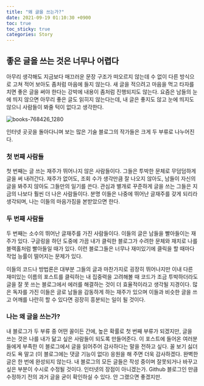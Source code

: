 ```yaml
---
title: "왜 글을 쓰는가?"
date: 2021-09-19 01:10:30 +0900
toc: true
toc_sticky: true
categories: Story
---
```


## 좋은 글을 쓰는 것은 너무나 어렵다

아무리 생각해도 지금보다 매끄러운 문장 구조가 떠오르지 않는데 수 없이 다른 방식으로 고쳐 적어 보아도 좀처럼 마음에 들지 않는다. 
새 글을 적으려고 마음을 먹고 타자를 치면 좋은 글을 써야 한다는 강박에 내용이 좀처럼 진행되지도 않는다. 
요즘은 남들의 눈에 띄지 않으면 아무리 좋은 글도 읽히지 않는다는데, 내 글은 좋지도 않고 눈에 띄지도 않으니 사람들이 봐줄 턱이 없다고 생각한다.

![books-768426_1280](https://user-images.githubusercontent.com/61682534/133821679-b4e4aeb5-c60a-4b38-8aac-b383915212b0.jpg)

인터넷 곳곳을 돌아다니며 보는 많은 기술 블로그의 작가들은 크게 두 부류로 나누어진다.

### 첫 번째 사람들

첫 번째는 글 쓰는 재주가 뛰어나지 않은 사람들이다. 그들은 투박한 문체로 무덤덤하게 글을 써 내려간다. 재주가 없어도, 조회 수가 생각만큼 잘 나오지 않아도, 
남들이 자신의 글을 봐주지 않아도 그들만의 일기를 쓴다. 관심과 별개로 꾸준하게 글을 쓰는 그들은 지금의 나보다 훨씬 더 나은 사람들이다. 
분명 이들은 나중에 뛰어난 글재주를 갖게 되리라 생각되며, 나는 이들의 마음가짐을 본받았으면 한다.

### 두 번째 사람들

두 번째는 소수의 뛰어난 글재주를 가진 사람들이다. 이들의 글은 남들을 빨아들이는 재주가 있다. 구글링을 하던 도중에 가끔 내가 클릭한 블로그가 수려한 문체와
재치로 나를 블랙홀처럼 빨아들일 때가 있다. 이런 블로그들은 너무나 재미있기에 클릭을 할 때마다 작업 능률이 떨어지는 문제가 있다. 

이들의 코드나 방법론은 대부분 그들의 글과 마찬가지로 굉장히 뛰어나지만 이내 다른 재미있는 이름의 포스트를 클릭하는 내 집중력을 고려해볼 때 코드가 조금 투박하더라도 
글을 잘 못 쓰는 블로그에서 에러를 해결하는 것이 더 효율적이라고 생각될 지경이다. 많은 독자를 가진 이들은 글로 남들을 감동하게 하는 재주가 있으며 
이들과 비슷한 글을 쓰고 어깨를 나란히 할 수 있다면 굉장히 흥분되는 일이 될 것이다.

### 나는 왜 글을 쓰는가?

내 블로그가 두 부류 중 어떤 꼴이든 간에, 높은 확률로 첫 번째 부류가 되겠지만, 글을 쓰는 것은 나를 내가 닮고 싶은 사람들이 되도록 만들어준다.
이 포스트에 들어온 여러분들에게 부족한 이 블로그에서 글을 읽어주어 감사하다는 말을 전하고 싶다. 꼴 보기 싫더라도 욕 말고 (이 블로그에는 댓글 기능이 없다) 응원을 해 주면 더욱 감사하겠다.
완벽한 글은 한 번에 완성되지 않는다. 내 블로그의 모든 글들은 작성 중이며 잘못되거나 바꾸고 싶은 부분이 수시로 수정될 것이다. 인터넷의 장점이 아니겠는가.
Github 블로그인 만큼 수정하기 전의 과거 글을 굳이 확인하실 수 있다. 안 그랬으면 좋겠지만.
